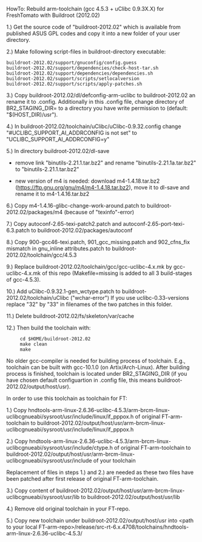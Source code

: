 HowTo: Rebuild arm-toolchain (gcc 4.5.3 + uClibc 0.9.3X.X) for FreshTomato with Buildroot (2012.02) 


1.) Get the source code of "buildroot-2012.02" which is available from published ASUS GPL codes and copy it into a new folder of your user directory.

2.) Make following script-files in buildroot-directory executable:
	 
    buildroot-2012.02/support/gnuconfig/config.guess 
    buildroot-2012.02/support/dependencies/check-host-tar.sh
    buildroot-2012.02/support/dependencies/dependencies.sh  
    buildroot-2012.02/support/scripts/setlocalversion
    buildroot-2012.02/support/scripts/apply-patches.sh

3.) Copy buildroot-2012.02/dl/defconfig-arm-uclibc to buildroot-2012.02 an rename it to .config.
    Additionally in this .config file, change directory of BR2_STAGING_DIR= to a directory you have write permission to (default: "$(HOST_DIR)/usr").
    
4.) In buildroot-2012.02/toolchain/uClibc/uClibc-0.9.32.config change "#UCLIBC_SUPPORT_AI_ADDRCONFIG is not set" 
    to "UCLIBC_SUPPORT_AI_ADDRCONFIG=y" 

5.) In directory buildroot-2012.02/dl-save 

   - remove link "binutils-2.21.1.tar.bz2" and rename "binutils-2.21.1a.tar.bz2" to "binutils-2.21.1.tar.bz2"
    
   - new version of m4 is needed: download m4-1.4.18.tar.bz2 (https://ftp.gnu.org/gnu/m4/m4-1.4.18.tar.bz2), 
      move it to dl-save and rename it to m4-1.4.16.tar.bz2

6.) Copy m4-1.4.16-glibc-change-work-around.patch to buildroot-2012.02/packages/m4 (because of "texinfo"-error)

7.) Copy autoconf-2.65-texi-patch2.patch and autoconf-2.65-port-texi-6.3.patch to buildroot-2012.02/packages/autoconf 

8.) Copy 900-gcc46-texi.patch, 901_gcc_missing.patch and 902_cfns_fix mismatch in gnu_inline attributes.patch to 
   buildroot-2012.02/toolchain/gcc/4.5.3 
   
9.) Replace buildroot-2012.02/toolchain/gcc/gcc-uclibc-4.x.mk by gcc-uclibc-4.x.mk of this repo (Makefile=missing is added to all 3 build-stages of gcc-4.5.3). 

10.) Add uClibc-0.9.32.1-gen_wctype.patch to buildroot-2012.02/toolchain/uClibc  ("wchar-error")
   If you use uclibc-0.33-versions replace "32" by "33" in filenames of the two patches in this folder.
   
11.) Delete buildroot-2012.02/fs/skeleton/var/cache

12.) Then build the toolchain with:

         cd $HOME/buildroot-2012.02
         make clean
         make

 No older gcc-compiler is needed for building process of toolchain. E.g., toolchain can be built with gcc-10.1.0 (on Artix/Arch-Linux). After building process is finished, toolchain is located under BR2_STAGING_DIR (if you have chosen default configuartion in .config file, this means buildroot-2012.02/output/host/usr).

In order to use this toolchain as toolchain for FT:

1.) Copy hndtools-arm-linux-2.6.36-uclibc-4.5.3/arm-brcm-linux-uclibcgnueabi/sysroot/usr/include/linux/if_pppox.h
of original FT-arm-toolchain to buildroot-2012.02/output/host/usr/arm-brcm-linux-uclibcgnueabi/sysroot/usr/include/linux/if_pppox.h

2.) Copy hndtools-arm-linux-2.6.36-uclibc-4.5.3/arm-brcm-linux-uclibcgnueabi/sysroot/usr/include/ctype.h of original FT-arm-toolchain to buildroot-2012.02/output/host/usr/arm-brcm-linux-uclibcgnueabi/sysroot/usr/include of your toolchain

Replacement of files in steps 1.) and 2.) are needed as these two files have been patched after first release of original FT-arm-toolchain.

3.) Copy content of buildroot-2012.02/output/host/usr/arm-brcm-linux-uclibcgnueabi/sysroot/usr/lib to buildroot-2012.02/output/host/usr/lib

4.) Remove old original toolchain in your FT-repo. 

5.) Copy new toolchain under buildroot-2012.02/output/host/usr into \<path to your local FT-arm-repo\>/release/src-rt-6.x.4708/toolchains/hndtools-arm-linux-2.6.36-uclibc-4.5.3/
